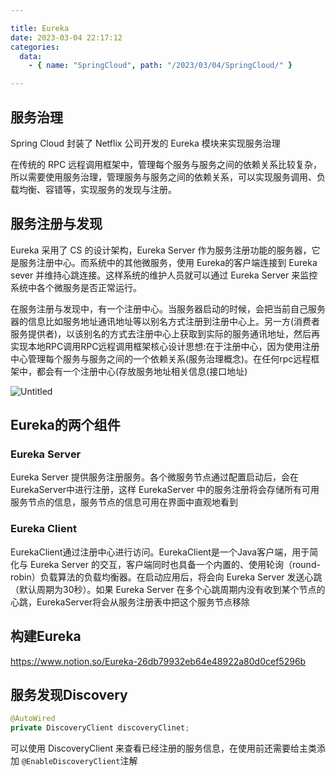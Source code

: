 ```yaml
---

title: Eureka
date: 2023-03-04 22:17:12
categories:
  data:
    - { name: "SpringCloud", path: "/2023/03/04/SpringCloud/" }

---
```


## 服务治理

Spring Cloud 封装了 Netflix 公司开发的 Eureka 模块来实现服务治理

在传统的 RPC 远程调用框架中，管理每个服务与服务之间的依赖关系比较复杂，所以需要使用服务治理，管理服务与服务之间的依赖关系，可以实现服务调用、负载均衡、容错等，实现服务的发现与注册。

## 服务注册与发现

Eureka 采用了 CS 的设计架构，Eureka Server 作为服务注册功能的服务器，它是服务注册中心。而系统中的其他微服务，使用 Eureka的客户端连接到 Eureka sever 并维持心跳连接。这样系统的维护人员就可以通过 Eureka Server 来监控系统中各个微服务是否正常运行。

在服务注册与发现中，有一个注册中心。当服务器启动的时候，会把当前自己服务器的信息比如服务地址通讯地址等以别名方式注册到注册中心上。另一方(消费者服务提供者)，以该别名的方式去注册中心上获取到实际的服务通讯地址，然后再实现本地RPC调用RPC远程调用框架核心设计思想:在于注册中心，因为使用注册中心管理每个服务与服务之间的一个依赖关系(服务治理概念)。在任何rpc远程框架中，都会有一个注册中心(存放服务地址相关信息(接口地址)

![Untitled](https://selfb.asia/public/SpringCloud/2023-2-6-2835c218-af01-4593-8b3f-d27ad4d9e7ac.png)

## Eureka的两个组件

### Eureka Server

Eureka Server 提供服务注册服务。各个微服务节点通过配置启动后，会在EurekaServer中进行注册，这样 EurekaServer 中的服务注册将会存储所有可用服务节点的信息，服务节点的信息可用在界面中直观地看到

### Eureka Client

EurekaClient通过注册中心进行访问。EurekaClient是一个Java客户端，用于简化与 Eureka Server 的交互，客户端同时也具备一个内置的、使用轮询（round-robin）负载算法的负载均衡器。在启动应用后，将会向 Eureka Server 发送心跳（默认周期为30秒）。如果 Eureka Server 在多个心跳周期内没有收到某个节点的心跳，EurekaServer将会从服务注册表中把这个服务节点移除

## 构建Eureka

https://www.notion.so/Eureka-26db79932eb64e48922a80d0cef5296b

## 服务发现Discovery

```java
@AutoWired
private DiscoveryClient discoveryClinet;
```

可以使用 DiscoveryClient 来查看已经注册的服务信息，在使用前还需要给主类添加 `@EnableDiscoveryClient`注解



